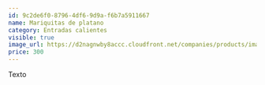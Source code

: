 ```yaml
---
id: 9c2de6f0-8796-4df6-9d9a-f6b7a5911667
name: Mariquitas de platano
category: Entradas calientes
visible: true
image_url: https://d2nagnwby8accc.cloudfront.net/companies/products/images/800/2511918b-c13d-4553-83bf-9ca4d0ce9fa6.jpg
price: 300
---
```


Texto
